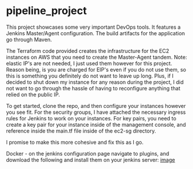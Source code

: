 # pipeline_project

This project showcases some very important DevOps tools. It features a Jenkins Master/Agent configuration. The build artifacts for the application go through Maven.

The Terraform code provided creates the infrastructure for the EC2 instances on AWS that you need to create the Master-Agent tandem. Note: elastic IP's are not needed, I just used them however for this project. Reason being, is you are charged for EIP's even if you do not use them, so this is something you definitely do not want to leave up long. Plus, if I decided to shut down my instance for any reason during the project, I did not want to go through the hassle of having to reconfigure anything that relied on the public IP.

To get started, clone the repo, and then configure your instances however you see fit. For the security groups, I have attached the necessary ingress rules for Jenkins to work on your instances. For key pairs, you need to create a key pair for your instance inside of the management console, and reference inside the main.tf file inside of the ec2-sg directory.

I promise to make this more cohesive and fix this as I go.

Docker - on the jenkins configuration page navigate to plugins, and download the following and install them on your jenkins server:
[image](https://github.com/dcolanderjr/pipeline_project/assets/131455625/236abeff-6a94-47eb-ba1f-406fe0510b05)

